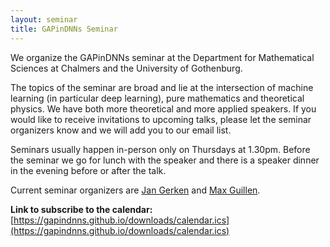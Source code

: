 ```yaml
---
layout: seminar
title: GAPinDNNs Seminar
---
```


We organize the GAPinDNNs seminar at the Department for Mathematical Sciences at Chalmers and the University of Gothenburg.

The topics of the seminar are broad and lie at the intersection of machine learning (in particular deep learning), pure mathematics and theoretical physics. We have both more theoretical and more applied speakers. If you would like to receive invitations to upcoming talks, please let the seminar organizers know and we will add you to our email list.

Seminars usually happen in-person only on Thursdays at 1.30pm. Before the seminar we go for lunch with the speaker and there is a speaker dinner in the evening before or after the talk.

Current seminar organizers are [Jan Gerken](/members/Jan_Gerken) and [Max
Guillen](/members/Max_Guillen).

**Link to subscribe to the calendar:** [https://gapindnns.github.io/downloads/calendar.ics](https://gapindnns.github.io/downloads/calendar.ics)


